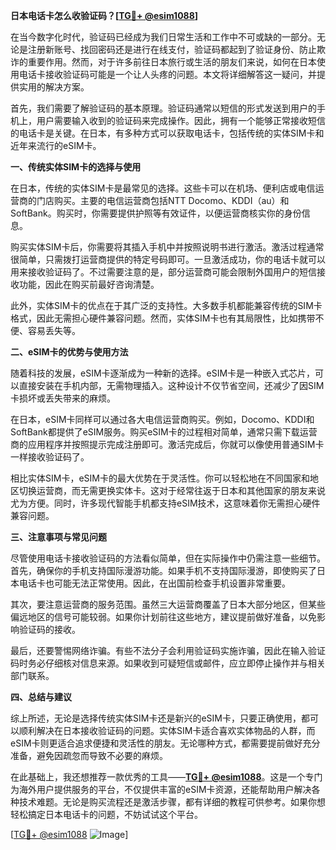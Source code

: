 **日本电话卡怎么收验证码？[[TG💪+ @esim1088](https://t.me/s/esim1088)]**

在当今数字化时代，验证码已经成为我们日常生活和工作中不可或缺的一部分。无论是注册新账号、找回密码还是进行在线支付，验证码都起到了验证身份、防止欺诈的重要作用。然而，对于许多前往日本旅行或生活的朋友们来说，如何在日本使用电话卡接收验证码可能是一个让人头疼的问题。本文将详细解答这一疑问，并提供实用的解决方案。

首先，我们需要了解验证码的基本原理。验证码通常以短信的形式发送到用户的手机上，用户需要输入收到的验证码来完成操作。因此，拥有一个能够正常接收短信的电话卡是关键。在日本，有多种方式可以获取电话卡，包括传统的实体SIM卡和近年来流行的eSIM卡。

**一、传统实体SIM卡的选择与使用**

在日本，传统的实体SIM卡是最常见的选择。这些卡可以在机场、便利店或电信运营商的门店购买。主要的电信运营商包括NTT Docomo、KDDI（au）和SoftBank。购买时，你需要提供护照等有效证件，以便运营商核实你的身份信息。

购买实体SIM卡后，你需要将其插入手机中并按照说明书进行激活。激活过程通常很简单，只需拨打运营商提供的特定号码即可。一旦激活成功，你的电话卡就可以用来接收验证码了。不过需要注意的是，部分运营商可能会限制外国用户的短信接收功能，因此在购买前最好咨询清楚。

此外，实体SIM卡的优点在于其广泛的支持性。大多数手机都能兼容传统的SIM卡格式，因此无需担心硬件兼容问题。然而，实体SIM卡也有其局限性，比如携带不便、容易丢失等。

**二、eSIM卡的优势与使用方法**

随着科技的发展，eSIM卡逐渐成为一种新的选择。eSIM卡是一种嵌入式芯片，可以直接安装在手机内部，无需物理插入。这种设计不仅节省空间，还减少了因SIM卡损坏或丢失带来的麻烦。

在日本，eSIM卡同样可以通过各大电信运营商购买。例如，Docomo、KDDI和SoftBank都提供了eSIM服务。购买eSIM卡的过程相对简单，通常只需下载运营商的应用程序并按照提示完成注册即可。激活完成后，你就可以像使用普通SIM卡一样接收验证码了。

相比实体SIM卡，eSIM卡的最大优势在于灵活性。你可以轻松地在不同国家和地区切换运营商，而无需更换实体卡。这对于经常往返于日本和其他国家的朋友来说尤为方便。同时，许多现代智能手机都支持eSIM技术，这意味着你无需担心硬件兼容问题。

**三、注意事项与常见问题**

尽管使用电话卡接收验证码的方法看似简单，但在实际操作中仍需注意一些细节。首先，确保你的手机支持国际漫游功能。如果手机不支持国际漫游，即使购买了日本电话卡也可能无法正常使用。因此，在出国前检查手机设置非常重要。

其次，要注意运营商的服务范围。虽然三大运营商覆盖了日本大部分地区，但某些偏远地区的信号可能较弱。如果你计划前往这些地方，建议提前做好准备，以免影响验证码的接收。

最后，还要警惕网络诈骗。有些不法分子会利用验证码实施诈骗，因此在输入验证码时务必仔细核对信息来源。如果收到可疑短信或邮件，应立即停止操作并与相关部门联系。

**四、总结与建议**

综上所述，无论是选择传统实体SIM卡还是新兴的eSIM卡，只要正确使用，都可以顺利解决在日本接收验证码的问题。实体SIM卡适合喜欢实体物品的人群，而eSIM卡则更适合追求便捷和灵活性的朋友。无论哪种方式，都需要提前做好充分准备，避免因疏忽而导致不必要的麻烦。

在此基础上，我还想推荐一款优秀的工具——**[TG💪+ @esim1088](https://t.me/s/esim1088)**。这是一个专门为海外用户提供服务的平台，不仅提供丰富的eSIM卡资源，还能帮助用户解决各种技术难题。无论是购买流程还是激活步骤，都有详细的教程可供参考。如果你想轻松搞定日本电话卡的问题，不妨试试这个平台。

[[TG💪+ @esim1088](https://t.me/s/esim1088) ![Image](https://i.postimg.cc/4NQfJmqS/Snipaste-2025-05-13-00-14-12.png)]